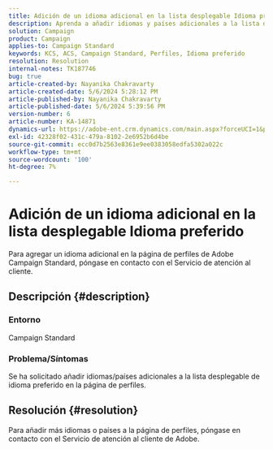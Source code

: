 ```yaml
---
title: Adición de un idioma adicional en la lista desplegable Idioma preferido
description: Aprenda a añadir idiomas y países adicionales a la lista desplegable de idiomas preferidos en la página de perfiles.
solution: Campaign
product: Campaign
applies-to: Campaign Standard
keywords: KCS, ACS, Campaign Standard, Perfiles, Idioma preferido
resolution: Resolution
internal-notes: TK187746
bug: true
article-created-by: Nayanika Chakravarty
article-created-date: 5/6/2024 5:28:12 PM
article-published-by: Nayanika Chakravarty
article-published-date: 5/6/2024 5:39:56 PM
version-number: 6
article-number: KA-14871
dynamics-url: https://adobe-ent.crm.dynamics.com/main.aspx?forceUCI=1&pagetype=entityrecord&etn=knowledgearticle&id=bdf962ff-cd0b-ef11-9f8a-6045bd0065b6
exl-id: 42328f02-431c-479a-8102-2e6952b6d4be
source-git-commit: ecc0d7b2563e8361e9ee0383058edfa5302a022c
workflow-type: tm+mt
source-wordcount: '100'
ht-degree: 7%

---
```


# Adición de un idioma adicional en la lista desplegable Idioma preferido


Para agregar un idioma adicional en la página de perfiles de Adobe Campaign Standard, póngase en contacto con el Servicio de atención al cliente.

## Descripción {#description}


### <b>Entorno</b>

Campaign Standard

### <b>Problema/Síntomas</b>

Se ha solicitado añadir idiomas/países adicionales a la lista desplegable de idioma preferido en la página de perfiles.


## Resolución {#resolution}


Para añadir más idiomas o países a la página de perfiles, póngase en contacto con el Servicio de atención al cliente de Adobe.
